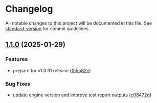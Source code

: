 # Changelog

All notable changes to this project will be documented in this file. See [standard-version](https://github.com/conventional-changelog/standard-version) for commit guidelines.

## [1.1.0](https://github.com/HelloblueAI/Bleu.js/compare/v1.0.30...v1.1.0) (2025-01-29)

### Features

- prepare for v1.0.31 release ([f55b82e](https://github.com/HelloblueAI/Bleu.js/commit/f55b82e5d8fac0830d2cb66f6acf3d42ae9e5238))

### Bug Fixes

- update engine version and improve test report outputs ([c08472d](https://github.com/HelloblueAI/Bleu.js/commit/c08472d2cbcd0ce9a508b3ba933b2360773932ca))

